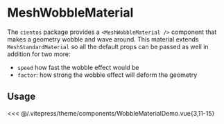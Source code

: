 # MeshWobbleMaterial

<DocsDemo>
  <WobbleMaterialDemo />
</DocsDemo>

The `cientos` package provides a `<MeshWobbleMaterial />` component that makes a geometry wobble and wave around. This material extends `MeshStandardMaterial` so all the default props can be passed as well in addition for two more:

- `speed` how fast the wobble effect would be
- `factor`: how strong the wobble effect will deform the geometry

## Usage

<<< @/.vitepress/theme/components/WobbleMaterialDemo.vue{3,11-15}
